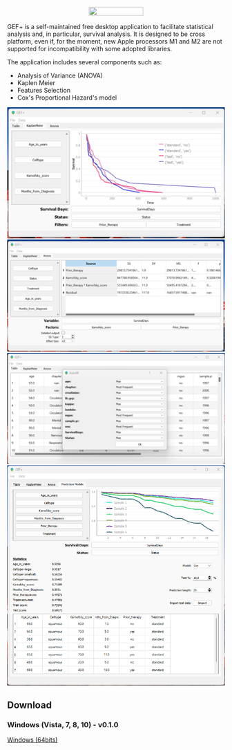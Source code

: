 
<p align="center"><image src="https://github.com/mattianeroni/gefplus/blob/main/gefplus/static/logo.jpeg" width="50%" height="50%"></image></p>

GEF+ is a self-maintained free desktop application to facilitate statistical analysis and, in particular, survival analysis. It is designed to be cross platform, even if, for the moment, new Apple processors M1 and M2 are not supported for incompatibility with some adopted libraries.

The application includes several components such as:
- Analysis of Variance (ANOVA)
- Kaplen Meier
- Features Selection
- Cox's Proportional Hazard's model

![alt text](https://github.com/mattianeroni/gefplus/blob/main/gefplus/static/screen1.png)
![alt text](https://github.com/mattianeroni/gefplus/blob/main/gefplus/static/screen2.png)
![alt text](https://github.com/mattianeroni/gefplus/blob/main/gefplus/static/screen3.png)
![alt text](https://github.com/mattianeroni/gefplus/blob/main/gefplus/static/screen4.png)

## Download 

### Windows (Vista, 7, 8, 10) - v0.1.0

<a href="https://drive.google.com/drive/folders/1tEURi-mmJ-hE-CGGpWVeIRTQvIv5e7tX?hl=it" download>Windows (64bits)</a>


